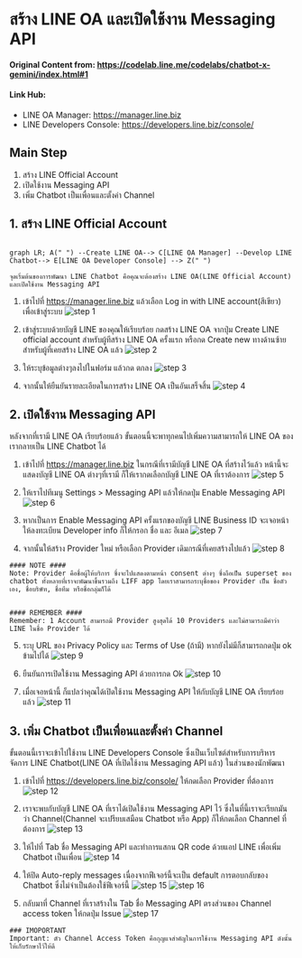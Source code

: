 
# สร้าง LINE OA และเปิดใช้งาน Messaging API

#### Original Content from: https://codelab.line.me/codelabs/chatbot-x-gemini/index.html#1

#### Link Hub:
- LINE OA Manager: https://manager.line.biz
- LINE Developers Console: https://developers.line.biz/console/

## Main Step
1. สร้าง LINE Official Account
2. เปิดใช้งาน Messaging API
3. เพิ่ม Chatbot เป็นเพื่อนและตั้งค่า Channel


## 1. สร้าง LINE Official Account
```mermaid

graph LR; A(" ") --Create LINE OA--> C[LINE OA Manager] --Develop LINE Chatbot--> E[LINE OA Developer Console] --> Z(" ")

```

```
จุดเริ่มต้นของการพัฒนา LINE Chatbot คือคุณจะต้องสร้าง LINE OA(LINE Official Account) และเปิดใช้งาน Messaging API
```


1. เข้าไปที่ https://manager.line.biz แล้วเลือก Log in with LINE account(สีเขียว) เพื่อเข้าสู่ระบบ
![step 1](./images/step%201.png)

2. เข้าสู่ระบบด้วยบัญชี LINE ของคุณให้เรียบร้อย
กดสร้าง LINE OA จากปุ่ม Create LINE official account สำหรับผู้ทีสร้าง LINE OA ครั้งแรก หรือกด Create new ทางด้านซ้ายสำหรับผู้ที่เคยสร้าง LINE OA แล้ว
![step 2](./images/step%202.png)

3. ให้ระบุข้อมูลต่างๆลงไปในฟอร์ม แล้วกด ตกลง
![step 3](./images/step%203.png)

4. จากนั้นให้ยืนยันรายละเอียดในการสร้าง LINE OA เป็นอันเสร็จสิ้น
![step 4](./images/step%204.png)


## 2. เปิดใช้งาน Messaging API
หลังจากที่เรามี LINE OA เรียบร้อยแล้ว ขั้นตอนนี้จะพาทุกคนไปเพิ่มความสามารถให้ LINE OA ของเรากลายเป็น LINE Chatbot ได้

1. เข้าไปที่ https://manager.line.biz ในกรณีที่เรามีบัญชี LINE OA ที่สร้างไว้แล้ว หน้านี้จะแสดงบัญชี LINE OA ต่างๆที่เรามี ก็ให้เรากดเลือกบัญชี LINE OA ที่เราต้องการ
![step 5](./images/step%205.png)


2. ให้เราไปทีเมนู Settings > Messaging API แล้วให้กดปุ่ม Enable Messaging API
![step 6](./images/step%206.png)

3. หากเป็นการ Enable Messaging API ครั้งแรกของบัญชี LINE Business ID จะเจอหน้าให้ลงทะเบียน Developer info ก็ให้กรอก ชื่อ และ อีเมล
![step 7](./images/step%207.png)


4. จากนั้นให้สร้าง Provider ใหม่ หรือเลือก Provider เดิมกรณีที่เคยสร้างไปแล้ว
![step 8](./images/step%208.png)

```
#### NOTE ####
Note: Provider คือชื่อผู้ให้บริการ ซึ่งจะไปแสดงตามหน้า consent ต่างๆ ซึ่งถือเป็น superset ของ chatbot ทั้งหลายที่เราจะพัฒนาขึ้นรวมถึง LIFF app โดยเราสามารถระบุชื่อของ Provider เป็น ชื่อตัวเอง, ชื่อบริษัท, ชื่อทีม หรือชื่อกลุ่มก็ได้


#### REMEMBER ####
Remember: 1 Account สามารถมี Provider สูงสุดได้ 10 Providers และไม่สามารถมีคำว่า LINE ในชื่อ Provider ได้
```


5. ระบุ URL ของ Privacy Policy และ Terms of Use (ถ้ามี) หากยังไม่มีก็สามารถกดปุ่ม ok ข้ามไปได้
![step 9](./images/step%209.png)

6. ยืนยันการเปิดใช้งาน Messaging API ด้วยการกด Ok
![step 10](./images/step%2010.png)

7. เมื่อเจอหน้านี้ ก็แปลว่าคุณได้เปิดใช้งาน Messaging API ให้กับบัญชี LINE OA เรียบร้อยแล้ว
![step 11](./images/step%2011.png)


## 3. เพิ่ม Chatbot เป็นเพื่อนและตั้งค่า Channel
ขั้นตอนนี้เราจะเข้าไปใช้งาน LINE Developers Console ซึ่งเป็นเว็บไซต์สำหรับการบริหารจัดการ LINE Chatbot(LINE OA ที่เปิดใช้งาน Messaging API แล้ว) ในส่วนของนักพัฒนา

1. เข้าไปที่ https://developers.line.biz/console/
ให้กดเลือก Provider ที่ต้องการ
![step 12](./images/step%2012.png)


2. เราจะพบกับบัญชี LINE OA ที่เราได้เปิดใช้งาน Messaging API ไว้ ซึ่งในที่นี้เราจะเรียกมันว่า Channel(Channel จะเปรียบเสมือน Chatbot หรือ App) ก็ให้กดเลือก Channel ที่ต้องการ
![step 13](./images/step%2013.png)


3. ให้ไปที่ Tab ชื่อ Messaging API และทำการแสกน QR code ด้วยแอป LINE เพื่อเพิ่ม Chatbot เป็นเพื่อน
![step 14](./images/step%2014.png)


4. ให้ปิด Auto-reply messages เนื่องจากฟีเจอร์นี้จะเป็น default การตอบกลับของ Chatbot ซึ่งไม่จำเป็นต้องใช้ฟีเจอร์นี้
![step 15](./images/step%2015.png)
![step 16](./images/step%2016.png)

5. กลับมาที่ Channel ที่เราสร้างใน Tab ชื่อ Messaging API ตรงส่วนของ Channel access token ให้กดปุ่ม Issue
![step 17](./images/step%2017.png)

```
### IMOPORTANT
Important: ตัว Channel Access Token คือกุญแจสำคัญในการใช้งาน Messaging API ดังนั้นให้เก็บรักษาไว้ให้ดี
```